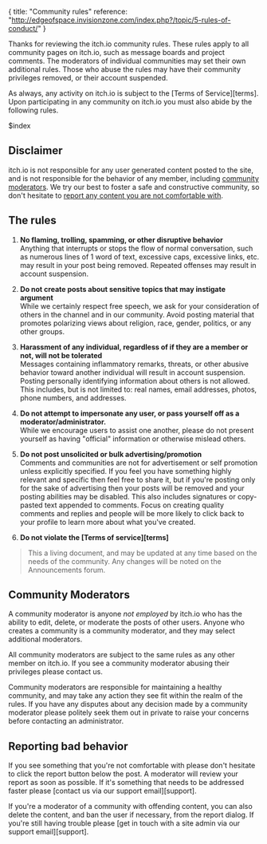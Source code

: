 {
  title: "Community rules"
  reference: "http://edgeofspace.invisionzone.com/index.php?/topic/5-rules-of-conduct/"
}

Thanks for reviewing the itch.io community rules. These rules apply to all
community pages on itch.io, such as message boards and project comments. The
moderators of individual communities may set their own additional rules. Those
who abuse the rules may have their community privileges removed, or their
account suspended.

As always, any activity on itch.io is subject to the [Terms of Service][terms].
Upon participating in any community on itch.io you must also abide by the
following rules.

$index

## Disclaimer

itch.io is not responsible for any user generated content posted to the site,
and is not responsible for the behavior of any member, including [community
moderators](#community_moderators). We try our best to foster a safe and
constructive community, so don't hesitate to [report any content you are not
comfortable with](#reporting_bad_behavior).

## The rules

1. **No flaming, trolling, spamming, or other disruptive behavior**  
Anything that interrupts or stops the flow of normal conversation, such as
numerous lines of 1 word of text, excessive caps, excessive links, etc. may
result in your post being removed. Repeated offenses may result in account
suspension.

1. **Do not create posts about sensitive topics that may instigate argument**  
While we certainly respect free speech, we ask for your consideration of others
in the channel and in our community. Avoid posting material that promotes
polarizing views about religion, race, gender, politics, or any other groups.

1. **Harassment of any individual, regardless of if they are a member or not, will not be tolerated**  
Messages containing inflammatory remarks, threats, or other abusive behavior
toward another individual will result in account suspension. Posting personally
identifying information about others is not allowed. This includes, but is not
limited to: real names, email addresses, photos, phone numbers, and addresses.

1. **Do not attempt to impersonate any user, or pass yourself off as a moderator/administrator.**  
While we encourage users to assist one another, please do not present yourself
as having "official" information or otherwise mislead others.

1. **Do not post unsolicited or bulk advertising/promotion**  
Comments and communities are not for advertisement or self promotion unless
explicitly specified. If you feel you have something highly relevant and
specific then feel free to share it, but if you're posting only for the sake of
advertising then your posts will be removed and your posting abilities may be
disabled. This also includes signatures or copy-pasted text appended to
comments. Focus on creating quality comments and replies and people will be
more likely to click back to your profile to learn more about what you've
created.

1. **Do not violate the [Terms of service][terms]**

> This a living document, and may be updated at any time based on the needs of
> the community. Any changes will be noted on the Announcements forum.

## Community Moderators

A community moderator is anyone *not employed* by itch.io who has the ability
to edit, delete, or moderate the posts of other users. Anyone who creates a
community is a community moderator, and they may select additional moderators.

All community moderators are subject to the same rules as any other member on
itch.io. If you see a community moderator abusing their privileges please
contact us.

Community moderators are responsible for maintaining a healthy community, and
may take any action they see fit within the realm of the rules. If you have any
disputes about any decision made by a community moderator please politely seek
them out in private to raise your concerns before contacting an administrator.

## Reporting bad behavior

If you see something that you're not comfortable with please don't hesitate to
click the report button below the post. A moderator will review your report as
soon as possible. If it's something that needs to be addressed faster please
[contact us via our support email][support].

If you're a moderator of a community with offending content, you can also
delete the content, and ban the user if necessary, from the report dialog. If
you're still having trouble please [get in touch with a site admin via our
support email][support].

